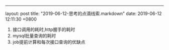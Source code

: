 ---
layout: post
title:  "2019-06-12-思考的点滴线索.markdown"
date:   2019-06-12 12:11:30 +0800

1. 接口调用的耗时,http握手的耗时
2. mysql批量查询的耗时
3. job提前计算和每次接口查询的优缺点


